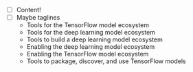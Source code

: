 - [ ] Content!
- [ ] Maybe taglines
    - Tools for the TensorFlow model ecosystem
    - Tools for the deep learning model ecosystem
    - Tools to build a deep learning model ecosystem
    - Enabling the deep learning model ecosystem
    - Enabling the TensorFlow model ecosystem
    - Tools to package, discover, and use TensorFlow models
